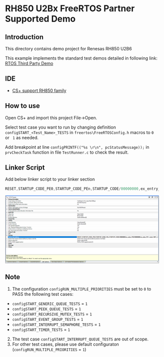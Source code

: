 # RH850 U2Bx FreeRTOS Partner Supported Demo

## Introduction
This directory contains demo project for Renesas RH850 U2B6

This example implements the standard test demos detailed in following link: [RTOS Third Party Demo](https://github.com/FreeRTOS/FreeRTOS/blob/main/FreeRTOS/Demo/ThirdParty/Template/README.md)

## IDE
- [CS+ support RH850 family](https://www.renesas.com/en/software-tool/cs?srsltid=AfmBOoqK5LDXK_CY45rHXBlWg4XojnYUopLwSC9DjUXsDYs4pa0oTZke#downloads)

## How to use
Open CS+ and import this project File->Open.

Select test case you want to run by changing definition `configSTART_<Test_Name>_TESTS` in `freertos\FreeRTOSConfig.h` macros to `0` or ` 1` as needed.

Add breakpoint at line `configPRINTF(("%s \r\n", pcStatusMessage));` in `prvCheckTask` function in file `TestRunner.c` to check the result.

## Linker Script
Add below linker script to your linker section
```c
RESET,STARTUP_CODE_PE0,STARTUP_CODE_PEn,STARTUP_CODE/00000000,ex_entry_PE0/00000800,ex_entry_PE1,.const,.INIT_BSEC.const,.INIT_DSEC.const,.data,.text/00005000,ex_entry_PE2/00035000,.stack_pe2.bss/FD800000,.stack_pe1.bss/FDA00000,.stack.bss,.data.R,.bss/FDC00000,.mev_address.bss/FE000000
```
![Linker section](../Image//Linker.png)

## Note
1. The configuration `configRUN_MULTIPLE_PRIORITIES` must be set to `0` to PASS the following test cases:
- `configSTART_GENERIC_QUEUE_TESTS` = `1`
- `configSTART_PEEK_QUEUE_TESTS` = `1`
- `configSTART_RECURSIVE_MUTEX_TESTS` = `1`
- `configSTART_EVENT_GROUP_TESTS` = `1`
- `configSTART_INTERRUPT_SEMAPHORE_TESTS` = `1`
- `configSTART_TIMER_TESTS` = `1`
2. The test case `configSTART_INTERRUPT_QUEUE_TESTS` are out of scope.
3. For other test cases, please use default configuraton (`configRUN_MULTIPLE_PRIORITIES` = `1`)